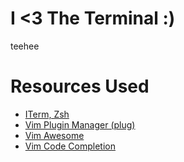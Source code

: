 # I <3 The Terminal :)
teehee

# Resources Used
* [ ITerm, Zsh ](https://sourabhbajaj.com/mac-setup/iTerm/)
* [ Vim Plugin Manager (plug) ](https://github.com/junegunn/vim-plug)
* [ Vim Awesome ](https://github.com/amix/vimrc)
* [ Vim Code Completion ](https://github.com/neoclide/coc.nvim)
